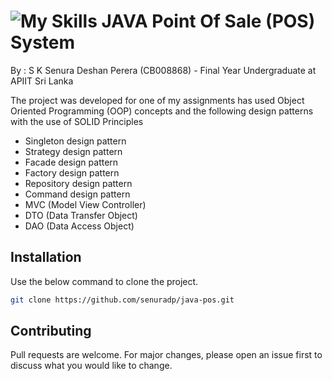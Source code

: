 # ![My Skills](https://skills.thijs.gg/icons?i=java&theme=light)  JAVA Point Of Sale (POS) System

By : S K Senura Deshan Perera (CB008868) - Final Year Undergraduate at APIIT Sri Lanka

The project was developed for one of my assignments has used Object Oriented Programming (OOP) concepts and the following design patterns with the use of SOLID Principles

- Singleton design pattern
- Strategy design pattern
- Facade design pattern
- Factory design pattern
- Repository design pattern
- Command design pattern
- MVC (Model View Controller)
- DTO (Data Transfer Object)
- DAO (Data Access Object)

## Installation

Use the below command to clone the project.

```bash
git clone https://github.com/senuradp/java-pos.git
```

## Contributing

Pull requests are welcome. For major changes, please open an issue first
to discuss what you would like to change.


